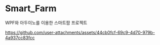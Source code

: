 # Smart_Farm


WPF와 아두이노를 이용한 스마트팜 프로젝트


https://github.com/user-attachments/assets/44cb0fcf-69c9-4d70-979b-4a937cc83fcc

